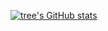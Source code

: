 [![tree's GitHub stats](https://github-readme-stats.vercel.app/api?username=hedashuaii&hide=contribs,prs&show_icons=true&theme=radical&include_all_commits=true)](https://github.com/anuraghazra/github-readme-stats)
